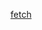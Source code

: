 <!--
 * @Author: matiastang
 * @Date: 2022-07-20 17:18:21
 * @LastEditors: matiastang
 * @LastEditTime: 2022-07-20 17:23:01
 * @FilePath: /matias-javaScript/md/JavaScript/请求/fetch.md
 * @Description: fetch
-->
[fetch](https://developer.mozilla.org/zh-CN/docs/Web/API/Fetch_API)